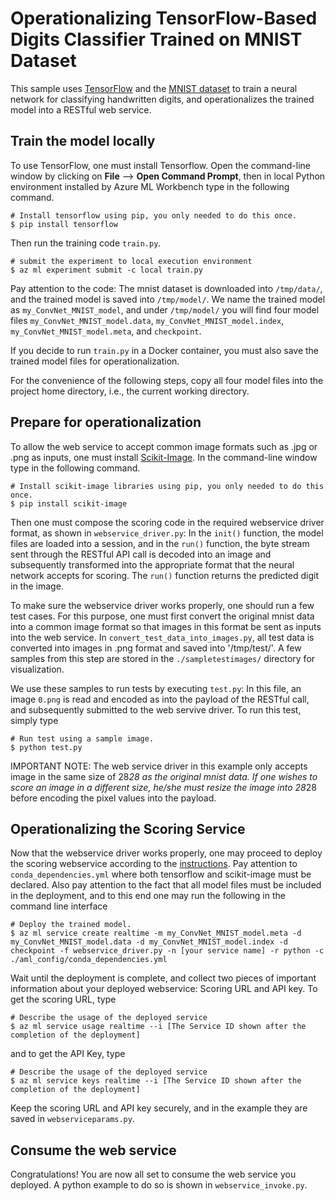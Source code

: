# Operationalizing TensorFlow-Based Digits Classifier Trained on MNIST Dataset 

This sample uses [TensorFlow](https://www.tensorflow.org/) and the [MNIST dataset](http://yann.lecun.com/exdb/mnist/) to train a neural network for classifying handwritten digits, and operationalizes the trained model into a RESTful web service. 

## Train the model locally

To use TensorFlow, one must install Tensorflow. Open the command-line window by clicking on **File** --> **Open Command Prompt**, then in local Python environment installed by Azure ML Workbench type in the following command.
```
# Install tensorflow using pip, you only needed to do this once.
$ pip install tensorflow
```

Then run the training code `train.py`.
```
# submit the experiment to local execution environment
$ az ml experiment submit -c local train.py
```

Pay attention to the code: The mnist dataset is downloaded into `/tmp/data/`, and the trained model is saved into `/tmp/model/`. We name the trained model as `my_ConvNet_MNIST_model`, and under `/tmp/model/` you will find four model files `my_ConvNet_MNIST_model.data`, `my_ConvNet_MNIST_model.index`, `my_ConvNet_MNIST_model.meta`, and `checkpoint`.

If you decide to run `train.py` in a Docker container, you must also save the trained model files for operationalization.

For the convenience of the following steps, copy all four model files into the project home directory, i.e., the current working directory.

## Prepare for operationalization

To allow the web service to accept common image formats such as .jpg or .png as inputs, one must install [Scikit-Image](http://scikit-image.org/). In the command-line window type in the following command.
```
# Install scikit-image libraries using pip, you only needed to do this once.
$ pip install scikit-image
```

Then one must compose the scoring code in the required webservice driver format, as shown in `webservice_driver.py`: In the `init()` function, the model files are loaded into a session, and in the `run()` function, the byte stream sent through the RESTful API call is decoded into an image and subsequently transformed into the appropriate format that the neural network accepts for scoring. The `run()` function returns the predicted digit in the image.

To make sure the webservice driver works properly, one should run a few test cases. For this purpose, one must first convert the original mnist data into a common image format so that images in this format be sent as inputs into the web service. In `convert_test_data_into_images.py`, all test data is converted into images in .png format and saved into '/tmp/test/'. A few samples from this step are stored in the `./sampletestimages/` directory for visualization.  

We use these samples to run tests by executing `test.py`: In this file, an image `0.png` is read and encoded as into the payload of the RESTful call, and subsequently submitted to the web servive driver. To run this test, simply type
```
# Run test using a sample image.
$ python test.py
```

IMPORTANT NOTE: The web service driver in this example only accepts image in the same size of 28*28 as the original mnist data. If one wishes to score an image in a different size, he/she must resize the image into 28*28 before encoding the pixel values into the payload.

## Operationalizing the Scoring Service

Now that the webservice driver works properly, one may proceed to deploy the scoring webservice according to the [instructions](https://docs.microsoft.com/en-us/azure/machine-learning/preview/deployment-setup-configuration). Pay attention to `conda_dependencies.yml` where both tensorflow and scikit-image must be declared. Also pay attention to the fact that all model files must be included in the deployment, and to this end one may run the following in the command line interface
```
# Deploy the trained model.
$ az ml service create realtime -m my_ConvNet_MNIST_model.meta -d my_ConvNet_MNIST_model.data -d my_ConvNet_MNIST_model.index -d checkpoint -f webservice_driver.py -n [your service name] -r python -c ./aml_config/conda_dependencies.yml
```

Wait until the deployment is complete, and collect two pieces of important information about your deployed webservice: Scoring URL and API key. To get the scoring URL, type
```
# Describe the usage of the deployed service
$ az ml service usage realtime --i [The Service ID shown after the completion of the deployment]
```
and to get the API Key, type
```
# Describe the usage of the deployed service
$ az ml service keys realtime --i [The Service ID shown after the completion of the deployment]
```

Keep the scoring URL and API key securely, and in the example they are saved in `webserviceparams.py`.

## Consume the web service

Congratulations! You are now all set to consume the web service you deployed. A python example to do so is shown in `webservice_invoke.py`.